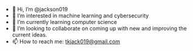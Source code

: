 - 👋 Hi, I’m @jackson019
- 👀 I’m interested in machine learning and cybersecurity 
- 🌱 I’m currently learning computer science 
- 💞️ I’m looking to collaborate on coming up with new and improving the current ideas.
- 📫 How to reach me: tkjack019@gmail.com

<!---
jackson019/jackson019 is a ✨ special ✨ repository because its `README.md` (this file) appears on your GitHub profile.
You can click the Preview link to take a look at your changes.
--->
